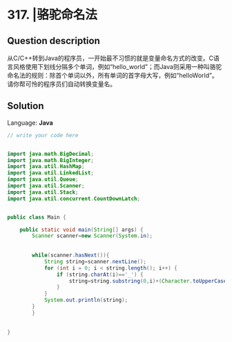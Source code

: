 # 317. |骆驼命名法

## Question description


从C/C++转到Java的程序员，一开始最不习惯的就是变量命名方式的改变。C语言风格使用下划线分隔多个单词，例如“hello_world”；而Java则采用一种叫骆驼命名法的规则：除首个单词以外，所有单词的首字母大写，例如“helloWorld”。
 请你帮可怜的程序员们自动转换变量名。


## Solution

Language: **Java**

```Java
// write your code here


import java.math.BigDecimal;
import java.math.BigInteger;
import java.util.HashMap;
import java.util.LinkedList;
import java.util.Queue;
import java.util.Scanner;
import java.util.Stack;
import java.util.concurrent.CountDownLatch;


public class Main {

    public static void main(String[] args) {
        Scanner scanner=new Scanner(System.in);
        
        
        while(scanner.hasNext()){
            String string=scanner.nextLine();
            for (int i = 0; i < string.length(); i++) {
                if (string.charAt(i)=='_') {
                    string=string.substring(0,i)+(Character.toUpperCase(string.charAt(i+1)))+string.substring(i+2,string.length());
                }
            }
            System.out.println(string);
        }
        }
        
    
}

```


